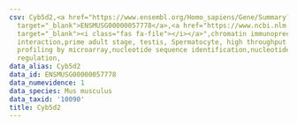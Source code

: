 ```yaml
---
csv: Cyb5d2,<a href="https://www.ensembl.org/Homo_sapiens/Gene/Summary?db=core;g=ENSMUSG00000057778"
  target="_blank">ENSMUSG00000057778</a>,<a href="https://www.ncbi.nlm.nih.gov/pubmed/23834426"
  target="_blank"><i class="fas fa-file"></i></a>",chromatin immunoprecipitation assay,direct
  interaction,prime adult stage, testis, Spermatocyte, high throughput transcription
  profiling by microarray,nucleotide sequence identification,nucleotide sequence identification,transcriptional
  regulation,
data_alias: Cyb5d2
data_id: ENSMUSG00000057778
data_numevidence: 1
data_species: Mus musculus
data_taxid: '10090'
title: Cyb5d2
---
```

